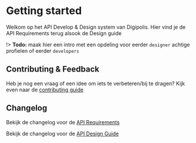 # Getting started

Welkom op het API Develop & Design system van Digipolis. Hier vind je de API Requirements terug alsook de Design guide


!> **Todo:** maak hier een intro met een opdeling voor eerder `designer` achtige profielen of eerder `developers`

## Contributing & Feedback

Heb je nog een vraag of een idee om iets te verbeteren/bij te dragen? Kijk even naar de [contributing guide](/content/contributing.md)

## Changelog

Bekijk de changelog voor de [API Requirements](/content/001-document-history.md)

Bekijk de changelog voor de [API Design Guide](/content/DS-000-document-history.md)